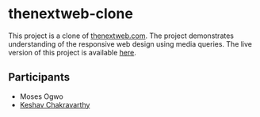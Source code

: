# thenextweb-clone

This project is a clone of [thenextweb.com](https://thenextweb.com/).
The project demonstrates understanding of the responsive web design using media queries.
The live version of this project is available [here](https://mosesogwo.github.io/thenextweb-clone/).

## Participants

- Moses Ogwo
- [Keshav Chakravarthy](http://github.com/keshav-c/)